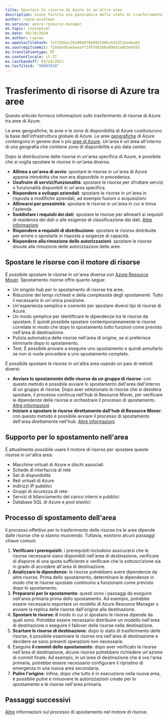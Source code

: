 ```yaml
---
title: Spostare le risorse di Azure in un'altra area
description: Viene fornita una panoramica dello stato di trasferimento delle risorse di Azure tra aree di Azure.
author: rayne-wiselman
ms.service: azure-resource-manager
ms.topic: conceptual
ms.date: 09/10/2020
ms.author: raynew
ms.openlocfilehash: 7a71502ec361004079e0962d8bc6433316a4ba81
ms.sourcegitcommit: f28ebb95ae9aaaff3f87d8388a09b41e0b3445b5
ms.translationtype: MT
ms.contentlocale: it-IT
ms.lasthandoff: 03/29/2021
ms.locfileid: "90007639"
---
```

# <a name="moving-azure-resources-across-regions"></a>Trasferimento di risorse di Azure tra aree

Questo articolo fornisce informazioni sullo trasferimento di risorse di Azure tra aree di Azure.

Le aree geografiche, le aree e le zone di disponibilità di Azure costituiscono la base dell'infrastruttura globale di Azure. Le aree [geografiche](https://azure.microsoft.com/global-infrastructure/geographies/) di Azure contengono in genere due o più [aree di Azure](https://azure.microsoft.com/global-infrastructure/regions/). Un'area è un'area all'interno di una geografia che contiene zone di disponibilità e più data center. 

Dopo la distribuzione delle risorse in un'area specifica di Azure, è possibile che si voglia spostare le risorse in un'area diversa.

- **Allinea a un'area di avvio**: spostare le risorse in un'area di Azure appena introdotta che non era disponibile in precedenza.
- **Usufruire di servizi/funzionalità**: spostare le risorse per sfruttare servizi o funzionalità disponibili in un'area specifica.
- **Rispondere a sviluppi aziendali**: spostare le risorse in un'area in risposta a modifiche aziendali, ad esempio fusioni o acquisizioni.
- **Allinearsi per prossimità**: spostare le risorse in un'area in cui si trova l'azienda.
- **Soddisfare i requisiti dei dati**: spostare le risorse per allinearli ai requisiti di residenza dei dati o alle esigenze di classificazione dei dati. [Altre informazioni](https://azure.microsoft.com/mediahandler/files/resourcefiles/achieving-compliant-data-residency-and-security-with-azure/Achieving_Compliant_Data_Residency_and_Security_with_Azure.pdf)
- **Rispondere a requisiti di distribuzione**: spostare le risorse distribuite per errore o spostarle in risposta a esigenze di capacità. 
- **Rispondere alla rimozione delle autorizzazioni**: spostare le risorse dovute alla rimozione delle autorizzazioni delle aree.

## <a name="move-resources-with-resource-mover"></a>Spostare le risorse con il motore di risorse

È possibile spostare le risorse in un'area diversa con [Azure Resource Mover](../../resource-mover/overview.md). Spostamento risorse offre quanto segue:

- Un singolo hub per lo spostamento di risorse tra aree.
- Riduzione dei tempi richiesti e della complessità degli spostamenti. Tutto il necessario in un'unica posizione.
- Un'esperienza semplice e coerente per spostare diversi tipi di risorse di Azure.
- Un modo semplice per identificare le dipendenze tra le risorse da spostare. È quindi possibile spostare contemporaneamente le risorse correlate in modo che dopo lo spostamento tutto funzioni come previsto nell'area di destinazione.
- Pulizia automatica delle risorse nell'area di origine, se si preferisce eliminarle dopo lo spostamento.
- Test. È possibile provare a eseguire uno spostamento e quindi annullarlo se non si vuole procedere a uno spostamento completo.

È possibile spostare le risorse in un'altra area usando un paio di metodi diversi:

- **Avviare lo spostamento delle risorse da un gruppo di risorse**: con questo metodo è possibile avviare lo spostamento dell'area dall'interno di un gruppo di risorse. Dopo aver selezionato le risorse che si desidera spostare, il processo continua nell'hub di Resource Mover, per verificare le dipendenze delle risorse e orchestrare il processo di spostamento. [Altre informazioni](../../resource-mover/move-region-within-resource-group.md)
- **Iniziare a spostare le risorse direttamente dall'hub di Resource Mover**: con questo metodo è possibile avviare il processo di spostamento dell'area direttamente nell'hub. [Altre informazioni](../../resource-mover/tutorial-move-region-virtual-machines.md)


## <a name="support-for-region-move"></a>Supporto per lo spostamento nell'area

È attualmente possibile usare il motore di risorse per spostare queste risorse in un'altra area:

- Macchine virtuali di Azure e dischi associati
- Schede di interfaccia di rete
- Set di disponibilità
- Reti virtuali di Azure
- Indirizzi IP pubblici
- Gruppi di sicurezza di rete:
- Servizi di bilanciamento del carico interni e pubblici
- Database SQL di Azure e pool elastici

## <a name="region-move-process"></a>Processo di spostamento dell'area

Il processo effettivo per lo trasferimento delle risorse tra le aree dipende dalle risorse che si stanno muovendo. Tuttavia, esistono alcuni passaggi chiave comuni:

1. **Verificare i prerequisiti**: i prerequisiti includono assicurarsi che le risorse necessarie siano disponibili nell'area di destinazione, verificare di disporre di una quota sufficiente e verificare che la sottoscrizione sia in grado di accedere all'area di destinazione.
2. **Analizzare le dipendenze**: le risorse potrebbero avere dipendenze da altre risorse. Prima dello spostamento, determinare le dipendenze in modo che le risorse spostate continuino a funzionare come previsto dopo lo spostamento.
3. **Prepararsi per lo spostamento**: questi sono i passaggi da eseguire nell'area primaria prima dello spostamento. Ad esempio, potrebbe essere necessario esportare un modello di Azure Resource Manager o avviare la replica delle risorse dall'origine alla destinazione.
4. **Spostare le risorse: il** modo in cui si spostano le risorse dipende da quali sono. Potrebbe essere necessario distribuire un modello nell'area di destinazione o eseguire il failover delle risorse nella destinazione.
5. **Scartare le risorse di destinazione**: dopo lo stato di trasferimento delle risorse, è possibile esaminare le risorse ora nell'area di destinazione e decidere se sono presenti operazioni non necessarie.
6. Eseguire **il commit dello spostamento**: dopo aver verificato le risorse nell'area di destinazione, alcune risorse potrebbero richiedere un'azione di commit finale. Ad esempio, in un'area di destinazione che è ora l'area primaria, potrebbe essere necessario configurare il ripristino di emergenza in una nuova area secondaria. 
7. **Pulire l'origine**: Infine, dopo che tutto è in esecuzione nella nuova area, è possibile pulire e rimuovere le autorizzazioni create per lo spostamento e le risorse nell'area primaria.



## <a name="next-steps"></a>Passaggi successivi

[Altre](../../resource-mover/about-move-process.md) informazioni sul processo di spostamento nel motore di risorse.
